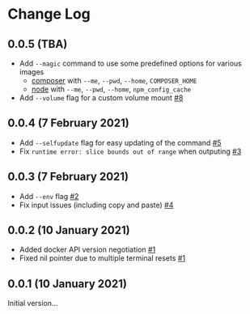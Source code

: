 # Change Log

## 0.0.5 (TBA)

- Add `--magic` command to use some predefined options for various images
  - [composer](https://hub.docker.com/_/composer) with `--me`, `--pwd`, `--home`, `COMPOSER_HOME`
  - [node](https://hub.docker.com/_/node) with `--me`, `--pwd`, `--home`, `npm_config_cache`
- Add `--volume` flag for a custom volume mount [#8](https://github.com/addshore/dockerit/issues/8)

## 0.0.4 (7 February 2021)

- Add `--selfupdate` flag for easy updating of the command [#5](https://github.com/addshore/dockerit/issues/5)
- Fix `runtime error: slice bounds out of range` when outputing [#3](https://github.com/addshore/dockerit/issues/3)

## 0.0.3 (7 February 2021)

- Add `--env` flag [#2](https://github.com/addshore/dockerit/issues/2)
- Fix input issues (including copy and paste) [#4](https://github.com/addshore/dockerit/issues/4)

## 0.0.2 (10 January 2021)

- Added docker API version negotiation [#1](https://github.com/addshore/dockerit/pull/1)
- Fixed nil pointer due to multiple terminal resets [#1](https://github.com/addshore/dockerit/pull/1)

## 0.0.1 (10 January 2021)

Initial version...

